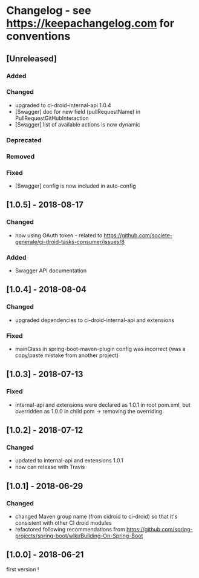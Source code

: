 # Changelog - see https://keepachangelog.com for conventions

## [Unreleased]

### Added

### Changed
- upgraded to ci-droid-internal-api 1.0.4
- [Swagger] doc for new field (pullRequestName) in PullRequestGitHubInteraction
- [Swagger] list of available actions is now dynamic

### Deprecated

### Removed

### Fixed
- [Swagger] config is now included in auto-config

## [1.0.5] - 2018-08-17

### Changed
- now using OAuth token - related to https://github.com/societe-generale/ci-droid-tasks-consumer/issues/8 

### Added
- Swagger API documentation

## [1.0.4] - 2018-08-04

### Changed
- upgraded dependencies to ci-droid-internal-api and extensions

### Fixed
- mainClass in spring-boot-maven-plugin config was incorrect (was a copy/paste mistake from another project)


## [1.0.3] - 2018-07-13

### Fixed
- internal-api and extensions were declared as 1.0.1 in root pom.xml, but overridden as 1.0.0 in child pom -> removing the overriding.

## [1.0.2] - 2018-07-12

### Changed
- updated to internal-api and extensions 1.0.1
- now can release with Travis

## [1.0.1] - 2018-06-29

### Changed
- changed Maven group name (from cidroid to ci-droid) so that it's consistent with other CI droid modules
- refactored following recommendations from https://github.com/spring-projects/spring-boot/wiki/Building-On-Spring-Boot

## [1.0.0] - 2018-06-21 

first version !


